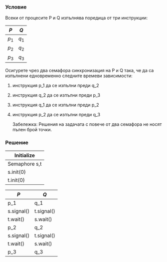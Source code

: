 ### Условие

Всеки от процесите P и Q изпълнява поредица от три инструкции:

|  $P$  |  $Q$  |
|-------|-------|
| $p_1$ | $q_1$ |
| $p_2$ | $q_2$ | 
| $p_3$ | $q_3$ | 

Осигурете чрез два семафора синхронизация на P и Q така, че да са изпълнени едновременно
следните времеви зависимости:

1. инструкция p_1 да се изпълни преди q_2

2. инструкция q_2 да се изпълни преди p_3

3. инструкция q_1 да се изпълни преди p_2

4. инструкция p_2 да се изпълни преди q_3

   Забележка: Решения на задачата с повече от два семафора не носят пълен брой точки.


### Решение


| Initialize  |
|-------------|
| Semaphore s,t |
| s.init(0)   |
| t.init(0)   |

|  $P$  |  $Q$  | 
|-------|-------|
|p_1        |q_1|
|s.signal() |t.signal()|
|t.wait()   |s.wait() |
|p_2        |q_2|
|s.signal() |t.signal()|
|t.wait()   |s.wait()|
|p_3        |q_3|
